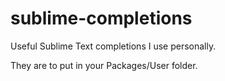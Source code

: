 # sublime-completions
Useful Sublime Text completions I use personally.

They are to put in your Packages/User folder.
